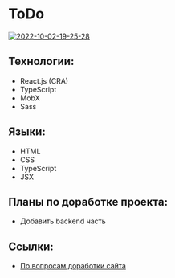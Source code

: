 # ToDo 

<a href="https://ibb.co/441r5Ht"><img src="https://i.ibb.co/Yf0sqxQ/2022-10-02-19-25-28.png" alt="2022-10-02-19-25-28"></a>

## Технологии:

- React.js (CRA)
- TypeScript
- MobX
- Sass

## Языки:

- HTML
- CSS
- TypeScript
- JSX

## Планы по доработке проекта:

- Добавить backend часть

## Ссылки:

- [По вопросам доработки сайта](https://t.me/t.zlv)
